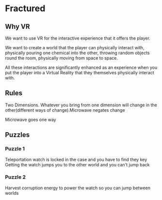 # Fractured

## Why VR
We want to use VR for the interactive experience that it offers the player.

We want to create a world that the player can physically interact with, physically pouring one chemical into the other, throwing random objects round the room, physically moving from space to space.

All these interactions are significantly enhanced as an experience when you put the player into a Virtual Reality that they themselves physically interact with.

## Rules
Two Dimensions. Whatever you bring from one dimension will change in the other(different ways of change).Microwave negates change

Microwave goes  one way



## Puzzles

### Puzzle 1
Teleportation watch is locked in the case and you have to find they key
Getting the watch jumps you to the other world and you can't jump back

### Puzzle 2
Harvest corruption energy to power the watch so you can jump between worlds
